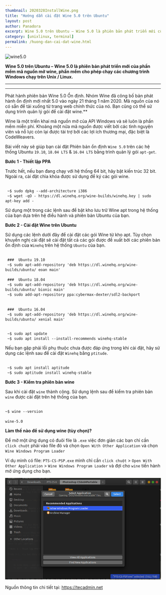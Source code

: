 ```yaml
---
thumbnail: 2020328InstallWine.png
title: "Hướng dẫn cài đặt Wine 5.0 trên Ubuntu"
layout: post
author: Panadora
excerpt: Wine 5.0 trên Ubuntu – Wine 5.0 là phiên bản phát triển mới của phần mềm mã nguồn mở wine, phần mềm cho phép chạy các chương trình Windows chạy trên Unix / Linux.
category: [unixlinux, terminal]
permalink: /huong-dan-cai-dat-wine.html
---
```


![wine5.0](https://idroot.us/wp-content/uploads/2019/01/wine-linux-logo.jpg)

**Wine 5.0 trên Ubuntu – Wine 5.0 là phiên bản phát triển mới của phần mềm mã nguồn mở wine, phần mềm cho phép chạy các chương trình Windows chạy trên Unix / Linux.**

<hr>
<hr>

Phát hành phiên bản Wine 5.0 Ổn định. Nhóm Wine đã công bố bản phát hành ổn định mới nhất 5.0 vào ngày 21 tháng 1 năm 2020. Mã nguồn của nó có sẵn để tải xuống từ trang web chính thức của nó. Bạn cũng có thể sử dụng trình quản lý gói để cài đặt wine.**

Wine là một triển khai mã nguồn mở của API Windows và sẽ luôn là phần mềm miễn phí. Khoảng một nửa mã nguồn được viết bởi các tình nguyện viên và nỗ lực còn lại được tài trợ bởi các lợi ích thương mại, đặc biệt là CodeWeavers.

Bài viết này sẽ giúp bạn cài đặt Phiên bản ổn định `Wine 5.0` trên các hệ thống Ubuntu `19.10`, `18.04 LTS` & `16.04 LTS` bằng trình quản lý gói `apt-get`.

**Bước 1 - Thiết lập PPA**

Trước hết, nếu bạn đang chạy với hệ thống 64 bit, hãy bật kiến ​​trúc 32 bit. Ngoài ra, cài đặt chìa khóa được sử dụng để ký các gói wine.

```terminal

 ~$ sudo dpkg --add-architecture i386
 ~$ wget -qO - https://dl.winehq.org/wine-builds/winehq.key | sudo apt-key add -

```

Sử dụng một trong các lệnh sau để bật kho lưu trữ Wine apt trong hệ thống của bạn dựa trên hệ điều hành và phiên bản Ubuntu của bạn.

**Bước 2 - Cài đặt Wine trên Ubuntu**

Sử dụng các lệnh dưới đây để cài đặt các gói Wine từ kho apt. Tùy chọn khuyến nghị cài đặt sẽ cài đặt tất cả các gói được đề xuất bởi các phiên bản ổn định của `Winehq` trên hệ thống `Ubuntu` của bạn.
```terminal

 ###  Ubuntu 19.10 
 ~$ sudo apt-add-repository 'deb https://dl.winehq.org/wine-builds/ubuntu/ eoan main'

 ###  Ubuntu 18.04 
 ~$ sudo apt-add-repository 'deb https://dl.winehq.org/wine-builds/ubuntu/ bionic main'
 ~$ sudo add-apt-repository ppa:cybermax-dexter/sdl2-backport


 ###  Ubuntu 16.04 
 ~$ sudo apt-add-repository 'deb https://dl.winehq.org/wine-builds/ubuntu/ xenial main'

```


```terminal

 ~$ sudo apt update
 ~$ sudo apt install --install-recommends winehq-stable

```

Nếu bạn gặp phải lỗi phụ thuộc chưa được đáp ứng trong khi cài đặt, hãy sử dụng các lệnh sau để cài đặt `Winehq` bằng `ptitude`.

```terminal

 ~$ sudo apt install aptitude
 ~$ sudo aptitude install winehq-stable

```

**Bước 3 - Kiểm tra phiên bản wine**

Sau khi cài đặt `wine` thành công. Sử dụng lệnh sau để kiểm tra phiên bản `wine` được cài đặt trên hệ thống của bạn.

```terminal

~$ wine --version

wine-5.0

```

**Làm thế nào để sử dụng wine (tùy chọn)?**

Để mở một ứng dụng có đuôi file là `.exe` việc đơn giản các bạn chỉ cần `click chuột` phải vào file đó và chọn `Open With Other Application` và chọn `Wine Windows Program Loader`

Ví dụ mình có file: `PTS-CS-PSP.exe` mình chỉ cần `click chuột` > `Open With Other Application` > `Wine Windows Program Loader` và đợi cho `wine` tiến hành mở ứng dụng cho bạn.

![wine](../assets/images/wine_application.png)

Nguồn thông tin chi tiết tại: <a href="https://tecadmin.net/install-wine-on-ubuntu/">https://tecadmin.net</a>

